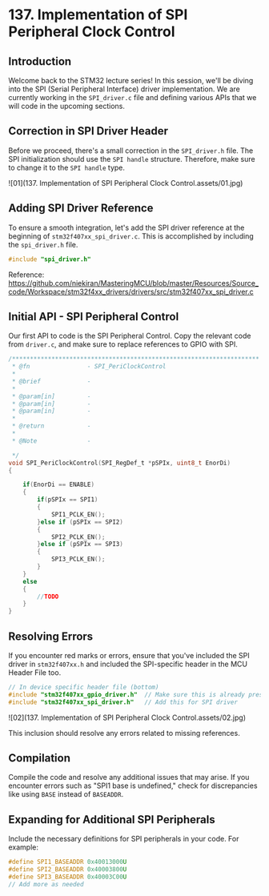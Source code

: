 # 137. Implementation of SPI Peripheral Clock Control



## Introduction

Welcome back to the STM32 lecture series! In this session, we'll be diving into the SPI (Serial Peripheral Interface) driver implementation. We are currently working in the `SPI_driver.c` file and defining various APIs that we will code in the upcoming sections.

## Correction in SPI Driver Header

Before we proceed, there's a small correction in the `SPI_driver.h` file. The SPI initialization should use the `SPI handle` structure. Therefore, make sure to change it to the `SPI handle` type.

![01](137. Implementation of SPI Peripheral Clock Control.assets/01.jpg)

## Adding SPI Driver Reference

To ensure a smooth integration, let's add the SPI driver reference at the beginning of `stm32f407xx_spi_driver.c`. This is accomplished by including the `spi_driver.h` file.

```c
#include "spi_driver.h"
```

Reference: https://github.com/niekiran/MasteringMCU/blob/master/Resources/Source_code/Workspace/stm32f4xx_drivers/drivers/src/stm32f407xx_spi_driver.c



## Initial API - SPI Peripheral Control

Our first API to code is the SPI Peripheral Control. Copy the relevant code from `driver.c`, and make sure to replace references to GPIO with SPI.

```c
/*********************************************************************
 * @fn      		  - SPI_PeriClockControl
 *
 * @brief             -
 *
 * @param[in]         -
 * @param[in]         -
 * @param[in]         -
 *
 * @return            -
 *
 * @Note              -

 */
void SPI_PeriClockControl(SPI_RegDef_t *pSPIx, uint8_t EnorDi)
{

	if(EnorDi == ENABLE)
	{
		if(pSPIx == SPI1)
		{
			SPI1_PCLK_EN();
		}else if (pSPIx == SPI2)
		{
			SPI2_PCLK_EN();
		}else if (pSPIx == SPI3)
		{
			SPI3_PCLK_EN();
		}
	}
	else
	{
		//TODO
	}
}
```

## Resolving Errors

If you encounter red marks or errors, ensure that you've included the SPI driver in `stm32f407xx.h` and included the SPI-specific header in the MCU Header File too.

```c
// In device specific header file (bottom)
#include "stm32f407xx_gpio_driver.h"  // Make sure this is already present
#include "stm32f407xx_spi_driver.h"   // Add this for SPI driver
```

![02](137. Implementation of SPI Peripheral Clock Control.assets/02.jpg)

This inclusion should resolve any errors related to missing references.

## Compilation

Compile the code and resolve any additional issues that may arise. If you encounter errors such as "SPI1 base is undefined," check for discrepancies like using `BASE` instead of `BASEADDR`.

## Expanding for Additional SPI Peripherals

Include the necessary definitions for SPI peripherals in your code. For example:

```c
#define SPI1_BASEADDR 0x40013000U
#define SPI2_BASEADDR 0x40003800U
#define SPI3_BASEADDR 0x40003C00U
// Add more as needed
```

